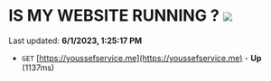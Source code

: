 # IS MY WEBSITE RUNNING ? [![](https://img.shields.io/static/v1?label=Sponsor&message=%E2%9D%A4&logo=GitHub&color=%23fe8e86)](https://github.com/sponsors/<username>)

Last updated: **6/1/2023, 1:25:17 PM**

- `GET` [https://youssefservice.me](https://youssefservice.me) - **Up** (1137ms)
